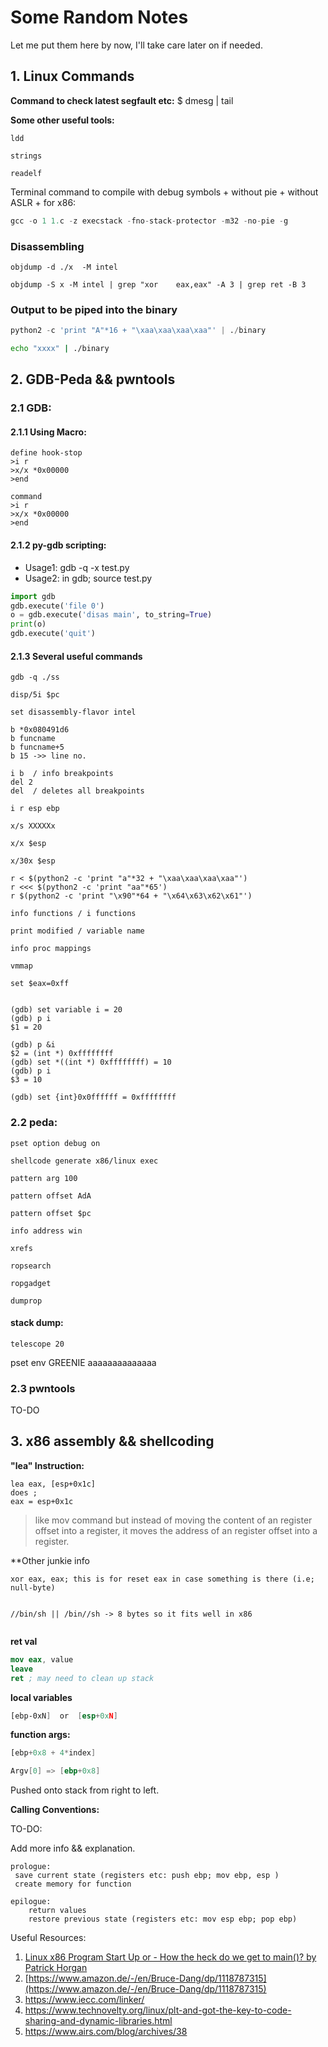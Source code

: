 # Some Random Notes

Let me put them here by now, I'll take care later on if needed.


## 1. Linux Commands

**Command to check latest segfault etc:**
$ dmesg | tail

**Some other useful tools:**
```
ldd

strings

readelf
```

Terminal command to compile with debug symbols + without pie + without ASLR + for x86:

```js
gcc -o 1 1.c -z execstack -fno-stack-protector -m32 -no-pie -g
``` 

### Disassembling

```
objdump -d ./x  -M intel

objdump -S x -M intel | grep "xor    eax,eax" -A 3 | grep ret -B 3
```

### Output to be piped into the binary

```py
python2 -c 'print "A"*16 + "\xaa\xaa\xaa\xaa"' | ./binary
```

```bash
echo "xxxx" | ./binary
```

 
## 2. GDB-Peda && pwntools

### 2.1 GDB:

#### 2.1.1 Using Macro:

```x86asm
define hook-stop
>i r
>x/x *0x00000
>end 
```

```x86asm
command
>i r
>x/x *0x00000
>end 
```

#### 2.1.2 py-gdb scripting:

* Usage1: gdb -q -x test.py
* Usage2: in gdb; source test.py 

```py
import gdb
gdb.execute('file 0')
o = gdb.execute('disas main', to_string=True)
print(o)
gdb.execute('quit')
```
#### 2.1.3 Several useful commands

```x86asm
gdb -q ./ss

disp/5i $pc

set disassembly-flavor intel

b *0x080491d6
b funcname
b funcname+5
b 15 ->> line no.

i b  / info breakpoints
del 2
del  / deletes all breakpoints

i r esp ebp

x/s XXXXXx

x/x $esp

x/30x $esp

r < $(python2 -c 'print "a"*32 + "\xaa\xaa\xaa\xaa"')
r <<< $(python2 -c 'print "aa"*65')
r $(python2 -c 'print "\x90"*64 + "\x64\x63\x62\x61"')

info functions / i functions

print modified / variable name

info proc mappings

vmmap

set $eax=0xff


(gdb) set variable i = 20
(gdb) p i
$1 = 20

(gdb) p &i
$2 = (int *) 0xffffffff
(gdb) set *((int *) 0xffffffff) = 10
(gdb) p i
$3 = 10

(gdb) set {int}0x0ffffff = 0xffffffff

```
 
### 2.2 peda:

```
pset option debug on

shellcode generate x86/linux exec

pattern arg 100

pattern offset AdA

pattern offset $pc

info address win

xrefs

ropsearch

ropgadget 

dumprop
```

#### stack dump:
```
telescope 20
```

pset env GREENIE aaaaaaaaaaaaaa



### 2.3 pwntools

TO-DO

## 3. x86 assembly && shellcoding


**"lea" Instruction:**
```x86asm
lea eax, [esp+0x1c] 
does ;
eax = esp+0x1c
```

>like mov command but instead of moving the content of an register offset into a register, it moves the address of an register offset into a register.

**Other junkie info

```x86asm
xor eax, eax; this is for reset eax in case something is there (i.e; null-byte)


//bin/sh || /bin//sh -> 8 bytes so it fits well in x86


```

**ret val**
```nasm
mov eax, value 
leave
ret ; may need to clean up stack
```


**local variables**
```nasm
[ebp-0xN]  or  [esp+0xN]
```

**function args:**
```nasm
[ebp+0x8 + 4*index]

Argv[0] => [ebp+0x8]
```

Pushed onto stack from right to left.

**Calling Conventions:**

TO-DO:

Add more info && explanation.

```
prologue:
 save current state (registers etc: push ebp; mov ebp, esp )
 create memory for function
 
epilogue:
	return values 
	restore previous state (registers etc: mov esp ebp; pop ebp)
```


Useful Resources:

1. [Linux x86 Program Start Up or - How the heck do we get to main()? by Patrick Horgan](http://dbp-consulting.com/tutorials/debugging/linuxProgramStartup.html)
2. [https://www.amazon.de/-/en/Bruce-Dang/dp/1118787315](https://www.amazon.de/-/en/Bruce-Dang/dp/1118787315)
3. https://www.iecc.com/linker/
4. https://www.technovelty.org/linux/plt-and-got-the-key-to-code-sharing-and-dynamic-libraries.html
5. https://www.airs.com/blog/archives/38
